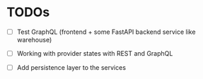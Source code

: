 # TODOs

- [ ] Test GraphQL (frontend + some FastAPI backend service like warehouse)

- [ ] Working with provider states with REST and GraphQL

- [ ] Add persistence layer to the services

